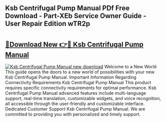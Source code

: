 ## Ksb Centrifugal Pump Manual PDf Free Download - Part-XEb Service Owner Guide - User Repair Edition wTR2p

# <h2><a href="http://bc20467.oget.top/?id=Ksb+Centrifugal+Pump+Manual">🔗Download New 👉🔴 Ksb Centrifugal Pump Manual</a></h2>

[![Ksb Centrifugal Pump Manual new download](https://i.imgur.com/5g1atiW.png)](http://bc20467.oget.top/?id=Ksb+Centrifugal+Pump+Manual)
Welcome to a New World This guide opens the doors to a new world of possibilities with your new Ksb Centrifugal Pump Manual. Important Information Regarding Connectivity Requirements Ksb Centrifugal Pump Manual This product requires specific connectivity requirements for optimal performance. Ksb Centrifugal Pump Manual advanced features include multi-language support, real-time translation, customizable widgets, and voice recognition, all accessible through the user-friendly and customizable interface. Dedicated Customer Support Ksb Centrifugal Pump Manual. We are committed to providing you with personalized and timely support.
